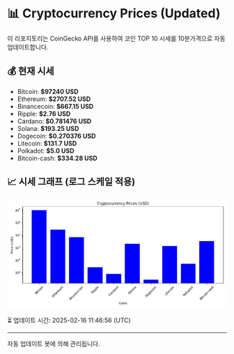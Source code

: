 
# 📊 Cryptocurrency Prices (Updated)

이 리포지토리는 CoinGecko API를 사용하여 코인 TOP 10 시세를 10분가격으로 자동 업데이트합니다.

## 💰 현재 시세
- Bitcoin: **$97240 USD**
- Ethereum: **$2707.52 USD**
- Binancecoin: **$667.15 USD**
- Ripple: **$2.76 USD**
- Cardano: **$0.781476 USD**
- Solana: **$193.25 USD**
- Dogecoin: **$0.270376 USD**
- Litecoin: **$131.7 USD**
- Polkadot: **$5.0 USD**
- Bitcoin-cash: **$334.28 USD**

## 📈 시세 그래프 (로그 스케일 적용)
![Crypto Prices](crypto_prices.png)

⏳ 업데이트 시간: 2025-02-16 11:46:56 (UTC)

---
자동 업데이트 봇에 의해 관리됩니다.
